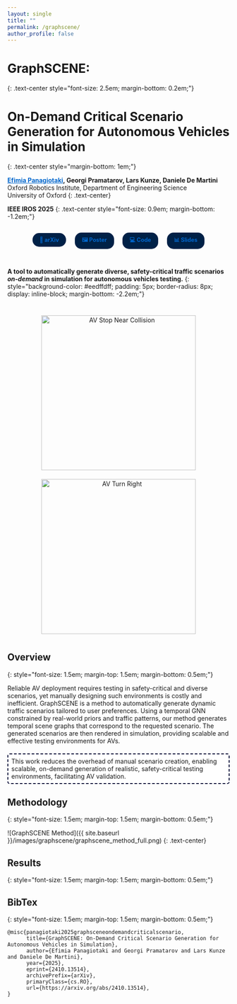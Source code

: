 ```yaml
---
layout: single
title: ""
permalink: /graphscene/
author_profile: false
---
```


<style>
  .masthead { display: none !important; }
  a { color: #0066CC !important; }
  a:hover { color: #0066CC !important; }
  a:visited { color: #0066CC !important; }
</style>

# GraphSCENE: 
{: .text-center style="font-size: 2.5em; margin-bottom: 0.2em;"}

# On-Demand Critical Scenario Generation for Autonomous Vehicles in Simulation
{: .text-center style="margin-bottom: 1em;"}

**[Efimia Panagiotaki](https://efimiap.github.io/), Georgi Pramatarov, Lars Kunze, Daniele De Martini**<br/>
Oxford Robotics Institute, Department of Engineering Science<br/>University of Oxford
{: .text-center}

**IEEE IROS 2025**
{: .text-center style="font-size: 0.9em; margin-bottom: -1.2em;"}

<div style="text-align: center; margin-top: 2em; margin-bottom: 3em;">
  <a href="https://arxiv.org/abs/2410.13514" style="display: inline-block; background-color: #002147; color: white; padding: 8px 16px; margin: 0 8px; border-radius: 15px; font-weight: bold; text-decoration: none; font-size: 0.9em;">📄 arXiv</a>
  <a href="{{ site.baseurl }}/images/graphscene/GraphSCENE Poster.png" target="_blank" style="display: inline-block; background-color: #002147; color: white; padding: 8px 16px; margin: 0 8px; border-radius: 15px; font-weight: bold; text-decoration: none; font-size: 0.9em;">🖼️ Poster</a>
  <a href="/coming-soon/" style="display: inline-block; background-color: #002147; color: white; padding: 8px 16px; margin: 0 8px; border-radius: 15px; font-weight: bold; text-decoration: none; font-size: 0.9em;">💻 Code</a>
  <a href="/coming-soon/" style="display: inline-block; background-color: #002147; color: white; padding: 8px 16px; margin: 0 8px; border-radius: 15px; font-weight: bold; text-decoration: none; font-size: 0.9em;">📊 Slides</a>
</div>


**A tool to automatically generate diverse, safety-critical traffic scenarios *on-demand* in simulation for autonomous vehicles testing.**
{: style="background-color: #eedffdff; padding: 5px; border-radius: 8px; display: inline-block; margin-bottom: -2.2em;"}

<div style="text-align: center; margin: 30px 0;">
  <div style="display: inline-block; margin: 10px 15px;">
    <img src="{{ site.baseurl }}/images/graphscene/avstopnearcollision.png" alt="AV Stop Near Collision" style="width: 350px; height: auto;">
  </div>
  <div style="display: inline-block; margin: 10px 15px;">
    <img src="{{ site.baseurl }}/images/graphscene/avturnright.png" alt="AV Turn Right" style="width: 350px; height: auto;">
  </div>
</div>


## Overview
{: style="font-size: 1.5em; margin-top: 1.5em; margin-bottom: 0.5em;"}


<!-- ![GraphSCENE Overview]({{ site.baseurl }}/images/graphscene/graphscene_small_horizontal.png)
{: .text-center} -->

Reliable AV deployment requires testing in safety-critical and diverse scenarios, yet manually designing such environments is costly and inefficient. GraphSCENE is a method to automatically generate dynamic traffic scenarios tailored to user preferences. Using a temporal GNN constrained by real-world priors and traffic patterns, our method generates temporal scene graphs that correspond to the requested scenario. The generated scenarios are then rendered in simulation, providing scalable and effective testing environments for AVs.

<div style="border: 2px dashed rgba(6, 10, 51, 1); padding: 7px; margin: 20px 0; background-color: #ffffffff; border-radius: 5px;">
This work reduces the overhead of manual scenario creation, enabling scalable, on-demand generation of realistic, safety-critical testing environments, facilitating AV validation.
</div>


## Methodology
{: style="font-size: 1.5em; margin-top: 1.5em; margin-bottom: 0.5em;"}

![GraphSCENE Method]({{ site.baseurl }}/images/graphscene/graphscene_method_full.png)
{: .text-center}

<!-- <div style="text-align: center; margin: 30px 0;">
  <div style="display: inline-block; margin: 10px 15px;">
    <img src="{{ site.baseurl }}/images/graphscene/avmovenear.png" alt="AV Move Near" style="width: 350px; height: auto;">
  </div>
  <div style="display: inline-block; margin: 10px 15px;">
    <img src="{{ site.baseurl }}/images/graphscene/avstopnear.png" alt="AV Stop Near" style="width: 350px; height: auto;">
  </div>
</div> -->



## Results
{: style="font-size: 1.5em; margin-top: 1.5em; margin-bottom: 0.5em;"}



## BibTex
{: style="font-size: 1.5em; margin-top: 1.5em; margin-bottom: 0.5em;"}

```
@misc{panagiotaki2025graphsceneondemandcriticalscenario,
      title={GraphSCENE: On-Demand Critical Scenario Generation for Autonomous Vehicles in Simulation}, 
      author={Efimia Panagiotaki and Georgi Pramatarov and Lars Kunze and Daniele De Martini},
      year={2025},
      eprint={2410.13514},
      archivePrefix={arXiv},
      primaryClass={cs.RO},
      url={https://arxiv.org/abs/2410.13514}, 
}
```